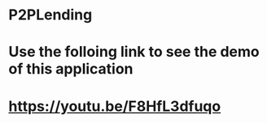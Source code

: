 # P2PLending
# Use the folloing link to see the demo of this application
# https://youtu.be/F8HfL3dfuqo
